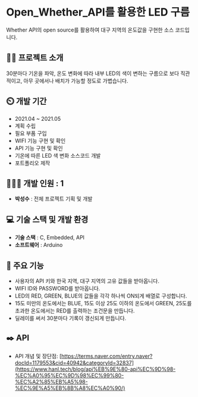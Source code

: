 # Open_Whether_API를 활용한 LED 구름
Whether API의 open source를 활용하여 대구 지역의 온도값을 구현한 소스 코드입니다.  

## 👨‍🏫 프로젝트 소개
30분마다 기온을 파악, 온도 변화에 따라 내부 LED의 색이 변하는 구름으로 보다 직관적이고, 아무 곳에서나 배치가 가능할 정도로 가볍습니다. 

## ⏲️ 개발 기간 
- 2021.04 ~ 2021.05
- 계획 수립
- 필요 부품 구입
- WIFI 기능 구현 및 확인
- API 기능 구현 및 확인
- 기온에 따른 LED 색 변화 소스코드 개발
- 포트폴리오 제작
  
## 🧑‍🤝‍🧑 개발 인원 : 1
- **박성수** : 전체 프로젝트 기획 및 개발

## 💻 기술 스택 및 개발 환경
- **기술 스택** : C, Embedded, API
- **소프트웨어** : Arduino

## 📌 주요 기능
- 사용자의 API 키와 한국 지역, 대구 지역의 고유 값들을 받아옵니다.
- WIFI ID와 PASSWORD를 받아옵니다.
- LED의 RED, GREEN, BLUE의 값들을 각각 하나씩 ON되게 배열로 구성합니다.
- 15도 미만의 온도에서는 BLUE, 15도 이상 25도 이하의 온도에서 GREEN, 25도를 초과한 온도에서는 RED를 출력하는 조건문을 만듭니다.
- 딜레이를 써서 30분마다 기록이 갱신되게 만듭니다.

## ✒️ API
- API 개념 및 장단점: [https://terms.naver.com/entry.naver?docId=1179553&cid=40942&categoryId=32837](https://www.hanl.tech/blog/api%EB%9E%80-api%EC%9D%98-%EC%A0%95%EC%9D%98%EC%99%80-%EC%A2%85%EB%A5%98-%EC%9E%A5%EB%8B%A8%EC%A0%90/)
